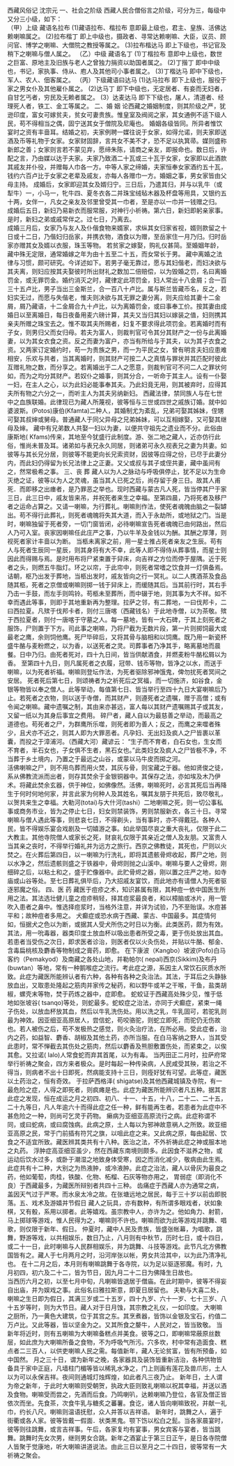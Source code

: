 西藏风俗记
    沈宗元
一、社会之阶级
    西藏人民合僧俗言之阶级，可分为三，每级中又分三小级，如下：    
    （甲）上级  藏语名拉布
    (1)藏语拉布、楷拉布  意即最上级也，君主、皇族、活佛达赖喇嘛属之。
    (2)拉布楷丁  即上中级也，摄政者、寻常达赖喇嘛、大臣，议员、顾问官、博学之喇嘛、大僧院之教授等属之。
    (3)拉布楷达马  即上下级也，书记官及稍下之喇嘛与僧人属之。
    （乙）中级  藏语名丁
    (1)丁楷拉布  意即中上级也，数世之巨富、原地主及旧族与老人之曾独力捐资以助国者属之。
    (2)丁揩丁  即中中级也，书记，家执事、侍从、庖人及其他司小事者属之。
    (3)丁楷达马  即中下级也，军人、农人、佃客属之。
    （丙）下级藏语曰达马
    (1)达马拉布  即下上级也，服役于家之男女仆及其他雇仆属之。
    (2)达马丁  即下中级也，无定居者、有妾而无妇者，自甘乞丐者，穷民及无赖者属之。 
    (3）达麦达马  即下下级也，屠人，清道者、经理死人者，铁工、金工等属之。
二、婚    姻
   论西藏之婚姻制度，则其阶级之严，犹逊印度，富女可嫁贫夫，贫女可妻贵族。惟皇室及阀阅之家，其女通例不适下级人民，苟不得相当之偶，固宁送其女于僧院及尼庵也。
    婚姻各级皆同。所异者惟饮宴时之资有丰啬耳。结婚之初，夫家例聘一媒往说于女家，如得允诺，则夫家即送酒及币等礼物于女家。女家财固辞，言共女不美不才，恐不足以执箕帚。媒则盛称新郎之善；女家则言若不蒙见弃，愿缔朱陈，请商之亲友，即报命也。数日后，许配之言，乃由媒以达于夫家。夫家乃致酒二十瓦或三十瓦于女家，女家即以此酒款其戚友并仆役，并赠每人巾各一方。中等人家之缔婚，夫家恒奉女家酒约五十瓦，钱约六百卢比于女家之老辈及戚友，亦每人各赠巾一方。婚姻之事，男女家皆由父母主持。
    成婚后，女家即迎其女及婿归宁。三日后，乃遣其归，并与以乳牛（或犁牛）一，小马一，牝牛四、夏冬衣各二并珠宝绒毡木器及杯盘等用具，又银约五十两，女伴一，凡女之亲友及邻里曾受其一巾者，至是亦以一巾并一钱赠之归。
    成婚后五日，新妇乃易新衣而服常服，对神行小祈祷。第六日，新妇即躬亲家事。是时，新妇之弟或戚常伴之。过七日，乃离去。    
    成婚三月后，女家乃与友人及仆偕食物来婿家，求纵其女归家省视，婿则款留之十日或十二日，乃偕妇归岳家，并携衣物，酒食以为赠，至岳家住一月乃归。归时岳家亦赠其女及婿以衣服，珠玉等物。
    若贫家之嫁娶，购礼仪甚简。至婚姻年龄，藏中殊无定限，通常婚嫁之年为由十五至二十五，而女常长于男。
   藏中离婚之法律与习惯，颇可研究。今详述如下。若男子毫无靠过，愿与其妇偕老，而妇决欲与其夫离，则妇应按其夫娶彼时所出财礼之数加二倍赔偿，以为毁婚之罚，名曰离婚罚金，或无罪罚金。婚约消灭之时，藏律定此项罚金，妇人常出十八金屑；合一百三十五卢比，男子当出三金斯兰，合一百八十卢比。属与斯兰皆藏币名，反之，若妇实无过，而愿与失偕老，惟夫则决欲与其无罪之妻分离，则夫应给其妻十二金屑，屑乃藏语，十二金屑合九十卢比，以为离婚罚金，或曰事奉工价。按其妻由成婚日以至离婚日，每日夜备用麦六磅计算，其夫又当归其妇以嫁装之值，妇则携其亲夫所赠之珠宝去之。惟不取其夫所赐者，妇复不要求得此项罚金。若离婚时而有子女，则男归父而女归母。若夫为富人，则裁判官可令其分其财产之一份与此离婚妻，以为其女衣食之资。反之而妻为富户，亦当有所给与于其夫，以为其子衣食之资。又两家订定婚约时，苟一为贵族之男，而一为平民之女，曾有明言夫妇应患难相安，乐欢与共者，当其离婚时，则其财产可按二人之真情与罪状并其匹配时彼此互赠礼物之数，而分享之。若离婚出于二人之愿意，则裁判官可不问二人之罪状何如，而为之均分其财产。若奴仆之婚事，则其分合，一听命于其主人。设有一仆娶一妇，在主人之心，以为此妇必能事奉其夫。乃此妇竟无用，则其被弃时，应得其夫所有物之六分之一，而听主人为其夫另纳新妇。
    西藏法律，禁同族人与在七世中之血族联婚。此律现已为藏人所蔑视，彼等恒与三世或四世之戚族订婚。就中如婆波斯。(Potos)康伯(Kfamta)二种人，其婚制尤为紊乱，兄弟可娶其姊妹，侄甥可娶其叔婶或舅母。普通藏人于同父异母之兄弟姊妹，可以互相嫁娶，又可娶其继母及婶。
    藏中有兄弟数人共娶一妇以为妻，以便共守祖先之遗业而不分。此俗由康斯地( Kfams)传来，其地至今犹盛行此制度。游、张二地之藏人，近亦仿行此俗，惟尚未普及耳。诸弟如与表兄永久同居，则诸弟可永久视表兄之妻为共妻。如彼等与其长兄分居，则彼等不能更向长兄索资财，因彼等应得之份，已尽于此妻分内，而此妇仍得留为长兄法律上之正妻。又父或叔与其子或侄共妻，藏中虽间有之，然常极希之事。
三、丧    葬
    藏人以为人之脉动与呼吸俱停止，犹不足以为生命灭绝之证，彼等以为人之灵魂，虽当其人已死之后，尚存留于身三日。故其人甫死．而即移之出瘗者，是乃罪恶之举也。现时西藏与蒙古凡人死，皆当停其尸于家三日，此三日中，戚友皆来吊，并祝死者来生之幸福。至第四晨，乃将死者及移尸者之运命占算之。又请一喇嘛，为行葬礼。喇嘛則作法，使死者魂魄由脑之一裂罅出。苟不得行此葬礼，则死者魂魄将失其大道，而入于永劫所，或地狱之门。当是时，喇嘛独留于死者旁，一切门窗皆闭，必待喇嘛宣告死者魂魄已由何路出，然后人乃可入室。丧家因喇嘛任此庄严之事，乃以牛羊及金钱以为酬。其酬之厚薄，则视死者家计丰啬以为断。
    当柩未离家之前，用一星士推占死者亲友之生辰。苟有人与死者生辰同一星辰，则其身将有大不幸，此等人即不得侍从葬事情，而星士则因此而得赐与焉。是时用布将尸紧束置于舁床，向吉祥之方位而停于屋隅。近于死者之头，则燃五牛脂灯。环之以帘，于此帘中，则死者常嗜之饮食并一灯俱备焉。诘朝，枢乃出发于葬地，当柩出发时，戚友皆向之行一冥礼。以二人携酒茶及食品随其柩，死者之京僧或喇嘛则掷一钱于舁床上，而缓随其后。当其前行时，其右手乃击一手鼓，而左手则鸣铃。苟柩未至葬所，而中辍于地，则其事为大不祥。如不幸而遇此等事，则即于其地重新再为整理。拉萨之邻，有二葬地，一曰伐邦卡，二曰西拉夏。凡殡于伐邦卡者，则付三唐喀（西藏钱名）于此地寺僧，以为茶敬。殡于西拉夏者，则付一唐喀于守墓之人。每一墓地，皆有一大石碑，于其上刻死者之服饰，尸则置于下方。司此事之喇嘛，乃将尸截为无数片段，第一片则掷饲最大或最老之鹰，余则饲他鹰。死尸毕碎后，又将其骨与脑相和以饲鹰。既乃用一新瓷杯盛牛酪与麦粉燃之，以为香，以送死者之灵。司葬事者乃净其手，略离墓地而晨餐。日中乃归。由死者死对，四十九日间，皆当供献酒食，并燃麦粉牛酪松屑以为香。
    至第四十九日，则凡属死者之衣履，冠带、钱币等物，皆净之以水，而送于喇嘛，以为死者祈福。喇嘛则登坛作法，为死者驱除邪神饿鬼，俾勿扰死者冥间之安居。
    死者死后第七日，则颂祷者为之祈死后之冥福，而一切施济，如谷食，金银等物皆以奉之僧人。此等举动，每值第七日、皆当举行至四十九日大宴喇嘛后乃止。若死者之衣物，则以送于寺僧，而其财产，则遵死者之遗嘱，赠于高僧；或有令闻之喇嘛。藏中遗嘱之制，其由来亦甚远，富人每以其财产遗嘱赐其子或其友，又留一纸以为其身后事宜之费用。
    碎尸者，藏人自以为最慈善之举动，而最高之道德也。苟死者之尸，为群鹰所乐噬，则死者即为善人；反之，而鹰之来噬者殊少，且犬亦不近之，则其人即为大罪恶者。凡孕妇、无出妇及疯人之尸皆裹以革囊，而投之于漳浦河。（西藏大河）藏谚云： “生子而不育者，白石女也，生女而不育者，半石女也，子女俱不生者，黑石女也。”此类妇女及疯人之尸皆极不净，不当葬于乡土境内，乃置之于最远之山谷，或蒙以马牛皮而掷之河。   
    活佛喇嘛之尸，则不用鸟葬而用火焚，其灰与骨，则宝藏之于器。他如贤俊之徒，系从佛教流派而出者，则存其焚余于金银铜器中。其保存之法，亦如埃及木乃伊术。将藏此焚余玄器，供于神位，如佛像然。活佛，喇嘛死时，必言其死后当再降生于何时何地何家，并言此家为何种人及其姓名，嘱其友朋于共死后，致尽敬礼，以贺共来生之幸福。大勒河(totai)与大什河(tashi）二地喇嘛之死，则一切公事私事或商务市业，皆为之停止七日，妇女则禁装饰，男则禁服新衣，各三十日。寻常喇嘛与僧人遇此等事，则悲哀七日，不得剃头，当有事时，亦不得戴冠。各种人民，皆不得娱乐宴会戏剧及一切嬉游之事。如此举国尽哀之重大丧礼，仅限于此二大教主。其他寺院僧人或家长之死，财哀礼仅限于其亲近之僧人及友朋。又富贵人当其亲之丧时，不得举行婚礼并为远方之旅行。西京之佛教徒，其死也，尸则以火焚之。在火葬后第四日，以一喇嘛为行洗礼，即将其遗骸骨烬收起，葬尸之地，则以水净之，然后遗骸则盛之于铁器中，骨烬则抛之山溪中。喇嘛与要人之骨烬，刚细碎之后，以粘土和之，盛于贮像器中。此贮骨烬之器，刚以置之庄严之地，如寺庙或山谷等处。至七日葬礼俱毕后，乃大招戚友宴饮，而此地亦有请僧人为死者驱逐邪魔之俗。
四、医    药
    藏医于痘疹之术，知识甚属有限，其种痘一依中国医生所用之法。其法选壮健儿童之痘疹稍轻，择其痘浆最良者，和以樟脑或冰片，用一管吹入患者之鼻中。惟选择痘浆时，当格外注意，并详为试验，乃不至贻误。水痘甚平和；故种痘者多用之。
    犬癫症或恐水病于西藏、蒙古、中国最多。其症情何如，恒据犬之色以为断，或据其人受犬所伤之时日以为衡。此类医药，颇为有效。其法，用一吮毒器，器类印度土放血杯以吸出患者所受之毒，更于伤处放出其血。若患者当受伤之次日，即求医者诊治，则医者仅以火灸伤处，并贴以牛酪、郁金、含毒扁桃核及麝香等物制成之膏药，即愈。
    在下康波（Kangbo）坡波(Pofo)白马客约（Pemakyod）及南藏之各处山地，并勒帕尔( nepal)西京(Sikkim)及布丹(buwtan）等地，常有一种鹅喉症之流行。考此症之源，系因主人常饮石灰质水所致。此症为藏医所能辨认者有六种，各种有各种之灸治法。其法，于耳后之头静脉放血出，又取患处隆起之筋肉并家传之秘药，和以野牛或羊之干喉，干鱼，盐类胡椒，螺壳末等物，焚于药炼之器中，症即愈。
    蛇蛟证于西藏高处殊少见，惟于低地如张坡谷( tsanqo)等处，则蛇最多。蛇蛟症之治法，亦同于犬癫症，紧束一绳子伤处，以放血杯放其血，然后以牛乳洗伤处。用以洗之乳，牛乳固可，若驼乳则最为神效。因亚细亚高原居人，尝信蛇，苟咬骆驼，则蛇立即死，而驼仍无伤故也。若人被伤之后，苟不发极热之感觉，则火灸治疗法，在所必用。受此症者，治内之药，如益智、麝香、胡椒及其他土药，亦所当服。在白马客纳之野人，当其受此患时，常不惮截去其伤处之筋肉，然后以麝香及熊胆敷置伤处，而紧束之，以俟其愈。又拉诺( lalo)人常食蛇而弃其首尾，以为有毒。
    当丙田正二月时，拉萨府常举行祈祷之聚会，四方来者极众。是时每起一种传染病，人民咸受其殃，若治之不得当，则病者不出十日即死，然病能支持十三日，则痊好犹有可望。此等症，藏医以土药治之，恒有奇效。
    于拉萨西格泽( shigatse)及其他西藏城镇及寺院，有一最危险之症，人得之即死者，则疯瘫是也。此症为藏医所能辨识者凡五种。据其言此症之发现，恒在成运之月之初四、初八、十一、十五，十八，二十二、二十五，二十九等日，凡人年逾六十而得此症之任一种，鲜有能再生者。若患者为此症中不甚危险之一种，则尚可乞灵于药物。
    癞病为亚细亚高原流行之病。此症称谓不同，或曰蛇病，或曰腐蚀病。此病之原，土人每以为邪神故意祸人之所致。故亚细亚高原之民，常于门前插有符咒之旗，以咀此症之来。又此病之原，每由起居、饮食之不适宜所致。藏医辨其类共有十八种。医治之法，不外祈祷此症之神或服本地之丸药。
    浮肿症高亚细亚虽少，然在西藏东南境则颇多。此因食不滋养之物，或运动后饮水过多，或卧于潮湿之地致身体受寒，因之而消化减少，敬病由此生焉。此症共有十二种，大别之为热液肿，或冷液肿。此症之治法，藏人以骨灰为最良之药，他如葡萄，肉桂，铁酸、化物、柘榴、石灰等物亦用之，
    胃弱症（即消化不良）于西藏最多，为藏医所辩别者共四十三种。
    齿痛症于西藏人亦为通常之病，盖因天气过于严寒。而水泉太冷之故。在张塘远地之居民，每于三十岁以前齿即脱落。五、戏术及游嬉并节假日
  藏人之玩具，亦有数种，有所谓多眼戏者，状如象棋，又有骰，系用以掷者。此等嬉戏。虽宗教中人，亦许为之。他如角力、射箭，马上掷球等游戏，惟人民得为之，嘲嘛则不许也。喇嘛而欲为此等游戏并跳舞、唱歌，则仅限于新年、假日。
    仲夏时，藏中人民及贵族，皆盛张帐幕，为唱歌，跳舞，野游等戏，以共相娱乐，数日乃止，八月则有中秋节，历时七日，或十四日，或二十一日，此时喇嘛与人民群相娱乐，并为跳舞、斗技等游戏。此节凡北方佛教国皆有之。藏人于七月两月之时，沿河岸张以帐，男女共洽其中，以为此乃清净礼也。
    在十二月之后，本月则有喇嘛跳舞于各寺院，以为足以驱逐邪魔。有时，九月初四，初六及二十二，皆为节日，因九月二十二日为佛降生日故也。    
    当西历六月之初，以至七月中旬，凡喇嘛皆退居于僧庙。在此时期中，彼等不得妄自出庙，并为娱戏之事。此俗名曰雅拉斯意，即夏日居留也。
    夫勒与大喜二处，喇嘛之生日即为假日，其满三岁或二十五岁，四十九岁、六十一岁、七十三岁、八十五岁等时，则为大节日。藏人对于日月蚀，其宗教之礼仪，一如印度。
    大喇嘛之厨所，乃一黄色大建筑，位于其宫之东。其烹煮器，皆饰以金银及宝石，约值二万卢比。又此等器，皆以坚金为之。又其所食之嫠牛，人民对之，皆当致敬。
    当新年将近时，则有五喇嘛为大喇嘛备糕点并美食。彼等之口，即喇嘛常蔽原丝数层，如此庶为大喇嘛所备之食物，不为呼吸气所污。穴多坎，村中常有造面食、糕点者二三百人，以供吏喇嘛人民之需。每值新年，藏人无论贫富，皆有所预备，如中国然。
    月之三十日，谓为新年之晚，各家器具及装饰皆重新洁治，各种供物皆备具于家中正庭，凡墙柱门楣等皆以稀乳水净之，门上则画有莲花及兽爪形，土人以为可以永保吉祥。夜间则通城灯烛辉煌，如此者凡三夜乃止。
    新年日，土人谓为帝之新年，于此时大喇嘛则受朝贺，执政大臣则致礼喇嘛以祝其幸福，并送以酒及食物。喇嘛受而尝之，先酒而后食。乃鸣喇叭，达赖喇嘛乃登位，各官及僧正皆依次而坐。先食茶，次食牛乳与糖炙之蕃薯。食讫，诸人皆向喇嘛致祝，并献一礼巾，约长八尺。喇嘛则温语抚慰，众人并答以吉祥语。
    新年时，跳舞之人，遍于街衢或各人家。彼等皆戴一假面．状类黑鬼。颚下饬以松白之髭。当各家晨宴时，彼等则往跳舞，或言吉祥事。午后，各家复均有宴事，男女宾客与宴者，皆当跳舞。跳舞时先女次男，继则男女合跳。新年之酒宴止于第三日正午，是日各寺院僧人皆聚于觉康地，听大喇嘛讲道说法。由此三日以至月之二十四日，彼等常有一大祈祷之聚会。
   
